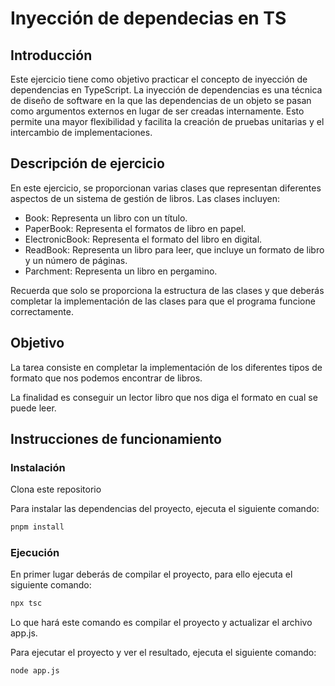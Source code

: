 # Inyección de dependecias en TS

## Introducción

Este ejercicio tiene como objetivo practicar el concepto de inyección de dependencias en TypeScript. La inyección de dependencias es una técnica de diseño de software en la que las dependencias de un objeto se pasan como argumentos externos en lugar de ser creadas internamente. Esto permite una mayor flexibilidad y facilita la creación de pruebas unitarias y el intercambio de implementaciones.

## Descripción de ejercicio

En este ejercicio, se proporcionan varias clases que representan diferentes aspectos de un sistema de gestión de libros. Las clases incluyen:

- Book: Representa un libro con un título.
- PaperBook: Representa el formatos de libro en papel.
- ElectronicBook: Representa el formato del libro en digital.
- ReadBook: Representa un libro para leer, que incluye un formato de libro y un número de páginas.
- Parchment: Representa un libro en pergamino.

Recuerda que solo se proporciona la estructura de las clases y que deberás completar la implementación de las clases para que el programa funcione correctamente.

## Objetivo

La tarea consiste en completar la implementación de los diferentes tipos de formato que nos podemos encontrar de libros.

La finalidad es conseguir un lector libro que nos diga el formato en cual se puede leer.

## Instrucciones de funcionamiento

### Instalación

Clona este repositorio

Para instalar las dependencias del proyecto, ejecuta el siguiente comando:

```bash
pnpm install
```

### Ejecución

En primer lugar deberás de compilar el proyecto, para ello ejecuta el siguiente comando:

```bash
npx tsc
```

Lo que hará este comando es compilar el proyecto y actualizar el archivo app.js.

Para ejecutar el proyecto y ver el resultado, ejecuta el siguiente comando:

```bash
node app.js
```

